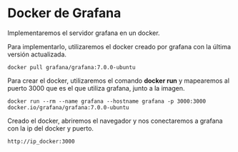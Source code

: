 # Docker de Grafana

Implementaremos el servidor grafana en un docker.

Para implementarlo, utilizaremos el docker creado por grafana con la última versión actualizada.

```
docker pull grafana/grafana:7.0.0-ubuntu
```

Para crear el docker, utilizaremos el comando **docker run** y mapearemos al puerto 3000 que es el que utiliza
grafana, junto a la imagen.

```
docker run --rm --name grafana --hostname grafana -p 3000:3000 docker.io/grafana/grafana:7.0.0-ubuntu
```
Creado el docker, abriremos el navegador y nos conectaremos a grafana con la ip del docker y puerto.

```
http://ip_docker:3000 
```
